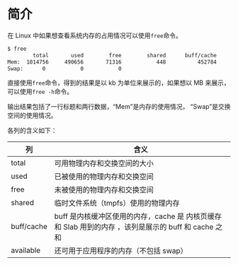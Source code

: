 # 简介

在 Linux 中如果想查看系统内存的占用情况可以使用`free`命令。

```bash
$ free
		total		used		free		shared		buff/cache		available
Mem:  1014756	  490656	   71316		   448		    452784		   353180
Swap:	   0		   0		   0
```



直接使用`free`命令，得到的结果是以 kb 为单位来展示的，如果想以 MB 来展示，可以使用`free -h`命令。

输出结果包括了一行标题和两行数据，“Mem”是内存的使用情况， “Swap”是交换空间的使用情况。

各列的含义如下：

| 列         | 含义                                                         |
| ---------- | ------------------------------------------------------------ |
| total      | 可用物理内存和交换空间的大小                                 |
| used       | 已被使用的物理内存和交换空间                                 |
| free       | 未被使用的物理内存和交换空间                                 |
| shared     | 临时文件系统（tmpfs）使用的物理内存                          |
| buff/cache | buff 是内核缓冲区使用的内存，cache 是 内核页缓存和 Slab 用到的内存 ，该列是展示的 buff 和 cache 之和 |
| available  | 还可用于应用程序的内存（不包括 swap）                        |







